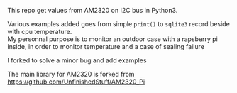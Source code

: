 
This repo get values from AM2320 on I2C bus in Python3.

Various examples added goes from simple `print()` to `sqlite3` record beside with cpu temperature.  
My personnal purpose is to monitor an outdoor case with a rapsberry pi inside, in order to monitor temperature and a case of sealing failure  

I forked to solve a minor bug and add examples


The main library for AM2320 is forked from https://github.com/UnfinishedStuff/AM2320_Pi  
